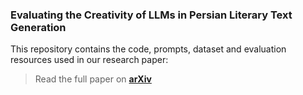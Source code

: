 ### Evaluating the Creativity of LLMs in Persian Literary Text Generation
This repository contains the code, prompts, dataset and evaluation resources used in our research paper:

> Read the full paper on [**arXiv**](https://arxiv.org/abs/2509.18401)
